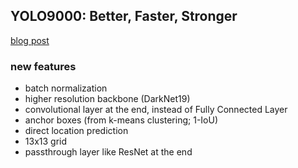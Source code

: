 ## YOLO9000: Better, Faster, Stronger
[blog post](https://silvercity.notion.site/YOLO9000-Better-Faster-Stronger-61538bf0b66a4ca4be3da9b80e22c4f5)  

### new features  
- batch normalization
- higher resolution backbone (DarkNet19)
- convolutional layer at the end, instead of Fully Connected Layer
- anchor boxes (from k-means clustering; 1-IoU)
- direct location prediction
- 13x13 grid
- passthrough layer like ResNet at the end
